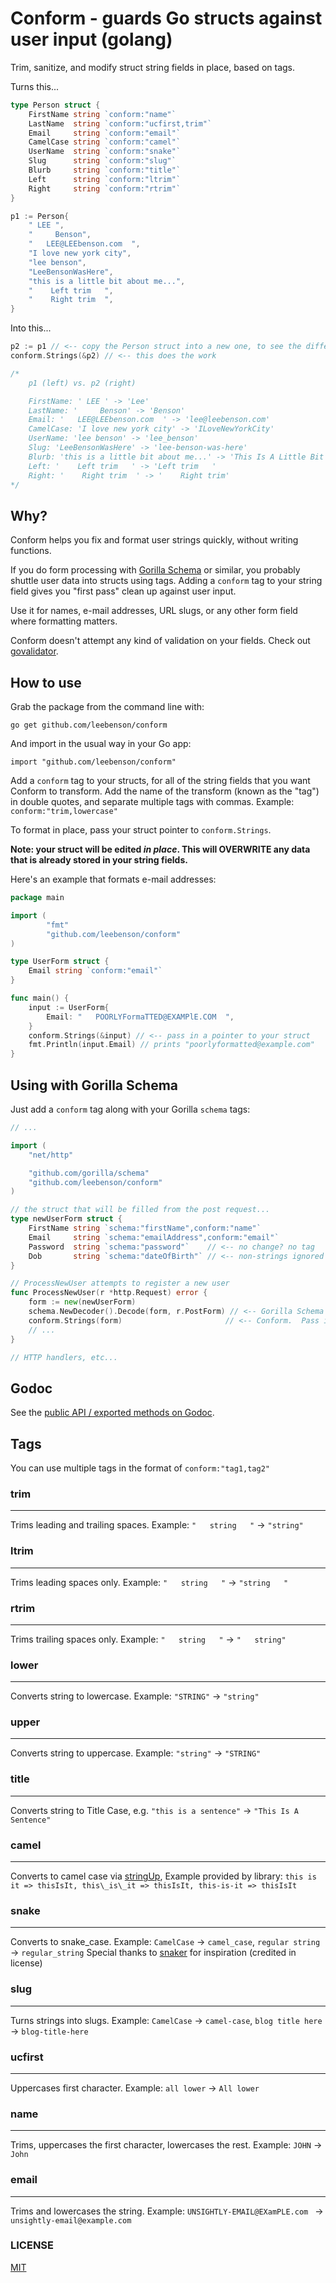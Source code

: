 # Conform - guards Go structs against user input (golang)

Trim, sanitize, and modify struct string fields in place, based on tags.

Turns this...

``` go
type Person struct {
	FirstName string `conform:"name"`
	LastName  string `conform:"ucfirst,trim"`
	Email     string `conform:"email"`
	CamelCase string `conform:"camel"`
	UserName  string `conform:"snake"`
	Slug      string `conform:"slug"`
	Blurb     string `conform:"title"`
	Left      string `conform:"ltrim"`
	Right     string `conform:"rtrim"`
}

p1 := Person{
	" LEE ",
	"     Benson",
	"   LEE@LEEbenson.com  ",
	"I love new york city",
	"lee benson",
	"LeeBensonWasHere",
	"this is a little bit about me...",
	"    Left trim   ",
	"    Right trim  ",
}

```

Into this...

``` go
p2 := p1 // <-- copy the Person struct into a new one, to see the difference
conform.Strings(&p2) // <-- this does the work

/*
	p1 (left) vs. p2 (right)

	FirstName: ' LEE ' -> 'Lee'
	LastName: '     Benson' -> 'Benson'
	Email: '   LEE@LEEbenson.com  ' -> 'lee@leebenson.com'
	CamelCase: 'I love new york city' -> 'ILoveNewYorkCity'
	UserName: 'lee benson' -> 'lee_benson'
	Slug: 'LeeBensonWasHere' -> 'lee-benson-was-here'
	Blurb: 'this is a little bit about me...' -> 'This Is A Little Bit About Me...'
	Left: '    Left trim   ' -> 'Left trim   '
	Right: '    Right trim  ' -> '    Right trim'
*/
```

## Why?

Conform helps you fix and format user strings quickly, without writing functions.

If you do form processing with [Gorilla Schema](http://www.gorillatoolkit.org/pkg/schema) or similar, you probably shuttle user data into structs using tags. Adding a `conform` tag to your string field gives you "first pass" clean up against user input.

Use it for names, e-mail addresses, URL slugs, or any other form field where formatting matters.

Conform doesn't attempt any kind of validation on your fields. Check out [govalidator](https://github.com/asaskevich/govalidator).

## How to use

Grab the package from the command line with:

`go get github.com/leebenson/conform`

And import in the usual way in your Go app:

`import "github.com/leebenson/conform"`

Add a `conform` tag to your structs, for all of the string fields that you want Conform to transform. Add the name of the transform (known as the "tag") in double quotes, and separate multiple tags with commas. Example: `conform:"trim,lowercase"`

To format in place, pass your struct pointer to `conform.Strings`.

**Note: your struct will be edited _in place_. This will OVERWRITE any data that is already stored in your string fields.**

Here's an example that formats e-mail addresses:

``` go
package main

import (
		"fmt"
		"github.com/leebenson/conform"
)

type UserForm struct {
	Email string `conform:"email"`
}

func main() {
	input := UserForm{
		Email: "   POORLYFormaTTED@EXAMPlE.COM  ",
	}
	conform.Strings(&input) // <-- pass in a pointer to your struct
	fmt.Println(input.Email) // prints "poorlyformatted@example.com"
}

```

## Using with Gorilla Schema

Just add a `conform` tag along with your Gorilla `schema` tags:

``` go
// ...

import (
	"net/http"

	"github.com/gorilla/schema"
	"github.com/leebenson/conform"
)

// the struct that will be filled from the post request...
type newUserForm struct {
	FirstName string `schema:"firstName",conform:"name"`
	Email     string `schema:"emailAddress",conform:"email"`
	Password  string `schema:"password"`    // <-- no change? no tag
	Dob       string `schema:"dateOfBirth"` // <-- non-strings ignored by conform
}

// ProcessNewUser attempts to register a new user
func ProcessNewUser(r *http.Request) error {
	form := new(newUserForm)
	schema.NewDecoder().Decode(form, r.PostForm) // <-- Gorilla Schema
	conform.Strings(form)                       // <-- Conform.  Pass in the same pointer that Schema used
	// ...
}

// HTTP handlers, etc...

```

## Godoc
See the [public API / exported methods on Godoc](https://godoc.org/github.com/leebenson/conform).

## Tags

You can use multiple tags in the format of `conform:"tag1,tag2"`

### trim
---------------------------------------
Trims leading and trailing spaces. Example: `"   string   "` -> `"string"`

### ltrim
---------------------------------------
Trims leading spaces only. Example: `"   string   "` -> `"string   "`

### rtrim
---------------------------------------
Trims trailing spaces only. Example: `"   string   "` -> `"   string"`

### lower
---------------------------------------
Converts string to lowercase. Example: `"STRING"` -> `"string"`

### upper
---------------------------------------
Converts string to uppercase. Example: `"string"` -> `"STRING"`

### title
---------------------------------------
Converts string to Title Case, e.g. `"this is a sentence"` -> `"This Is A Sentence"`

### camel
---------------------------------------
Converts to camel case via [stringUp](https://github.com/etgryphon/stringUp), Example provided by library: `this is it => thisIsIt, this\_is\_it => thisIsIt, this-is-it => thisIsIt`

### snake
---------------------------------------
Converts to snake_case. Example: `CamelCase` -> `camel_case`, `regular string` -> `regular_string`
Special thanks to [snaker](https://github.com/serenize/snaker/) for inspiration (credited in license)

### slug
---------------------------------------
Turns strings into slugs.  Example: `CamelCase` -> `camel-case`, `blog title here` -> `blog-title-here`

### ucfirst
---------------------------------------
Uppercases first character.  Example: `all lower` -> `All lower`

### name
---------------------------------------
Trims, uppercases the first character, lowercases the rest. Example: ` JOHN ` -> `John`

### email
---------------------------------------
Trims and lowercases the string.  Example: `UNSIGHTLY-EMAIL@EXamPLE.com ` -> `unsightly-email@example.com`

### LICENSE
[MIT](https://github.com/leebenson/conform/blob/master/LICENSE)
